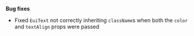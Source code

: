 **Bug fixes**

- Fixed `EuiText` not correctly inheriting `className`s when both the `color` and `textAlign` props were passed
